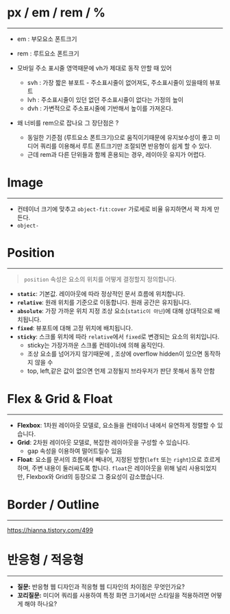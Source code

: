 
# px / em / rem / % 
---
 
- em : 부모요소 폰트크기
- rem : 루트요소 폰트크기 
- 모바일 주소 표시줄 영역때문에 vh가 제대로 동작 안할 때 있어
	- svh : 가장 짧은 뷰포트 - 주소표시줄이 없어져도, 주소표시줄이 있을때의 뷰포트
	- lvh : 주소표시줄이 있던 없던 주소표시줄이 없다는 가정의 높이
	- dvh : 가변적으로 주소표시줄에 기반해서 높이를 가져온다.



- 왜 너비를 rem으로 잡나요  그 장단점은 ?
	- 동일한 기준점 (루트요소 폰트크기)으로 움직이기때문에  유지보수성이 좋고
	  미디어 쿼리를 이용해서 루트 폰트크기만 조절되면 반응형이 쉽게 할 수 있다.
	- 근데 rem과 다른 단위들과 함께 혼용되는 경우, 레이아웃 유지가 어렵다.



# Image 
---
 
- 컨테이너 크기에 맞추고 `object-fit:cover` 가로세로 비율 유지하면서 꽉 차게 만든다.
- `object-`



 


# Position
---
> `position` 속성은 요소의 위치를 어떻게 결정할지 정의합니다.  

- **`static`**: 기본값. 레이아웃에 따라 정상적인 문서 흐름에 위치합니다.
- **`relative`**: 원래 위치를 기준으로 이동합니다. 원래 공간은 유지됩니다.
- **`absolute`**: 가장 가까운 위치 지정 조상 요소(`static이 아닌`)에 대해 상대적으로 배치됩니다.
- **`fixed`**: 뷰포트에 대해 고정 위치에 배치됩니다.
- **`sticky`**: 스크롤 위치에 따라 `relative`에서 `fixed`로 변경되는 요소의 위치입니다. 
	- sticky는 가장가까운 스크롤 컨테이너에 의해 움직인다. 
	- 조상 요소를 넘어가지 않기때문에 , 조상에 overflow hidden이 있으면 동작하지 않을 수
	- top, left,같은 값이 없으면 언제 고정될지 브라우저가 판단 못해서 동작 안함



# Flex & Grid & Float
---
- **Flexbox**: 1차원 레이아웃 모델로, 요소들을 컨테이너 내에서 유연하게 정렬할 수 있습니다.
- **Grid**: 2차원 레이아웃 모델로, 복잡한 레이아웃을 구성할 수 있습니다.
	- gap 속성을 이용하여 떨어트릴수 있음
- **Float**: 요소를 문서의 흐름에서 빼내어, 지정된 방향(`left` 또는 `right`)으로 흐르게 하며, 주변 내용이 둘러싸도록 합니다. `float`은 레이아웃을 위해 널리 사용되었지만, Flexbox와 Grid의 등장으로 그 중요성이 감소했습니다.



# Border / Outline
---
https://hianna.tistory.com/499


# 반응형 / 적응형
---

- **질문:** 반응형 웹 디자인과 적응형 웹 디자인의 차이점은 무엇인가요?
- **꼬리질문:** 미디어 쿼리를 사용하여 특정 화면 크기에서만 스타일을 적용하려면 어떻게 해야 하나요?

 

 